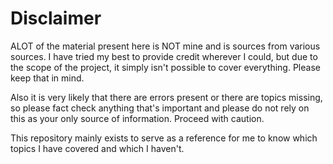 # Disclaimer
ALOT of the material present here is NOT mine and is sources from various sources. I have tried my best to provide credit wherever I could, but due to the scope of the project, it simply isn't possible to cover everything. Please keep that in mind.

Also it is very likely that there are errors present or there are topics missing, so please fact check anything that's important and please do not rely on this as your only source of information. Proceed with caution.

This repository mainly exists to serve as a reference for me to know which topics I have covered and which I haven't.
